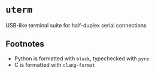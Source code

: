 `uterm`
=======

USB-like terminal suite for half-duplex serial connections

Footnotes
---------
* Python is formatted with `black`, typechecked with `pyre`
* C is formatted with `clang-format`
